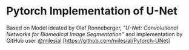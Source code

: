 # Pytorch Implementation of U-Net
Based on Model ideated by Olaf Ronneberger, *"U-Net: Convolutional Networks for Biomedical Image Segmentation"* and implementation by GitHub user [@milesial](https://github.com/milesial) [https://github.com/milesial/Pytorch-UNet]

